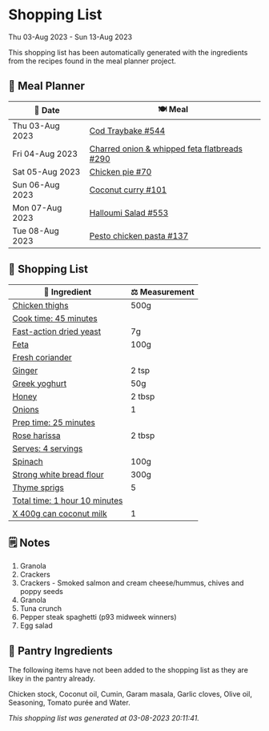 # Shopping List

Thu 03-Aug 2023 - Sun 13-Aug 2023

This shopping list has been automatically generated with the ingredients from the recipes found in the meal planner project.

## 📅 Meal Planner

|📅 Date| 🍽️ Meal|
|----|----|
|Thu 03-Aug 2023|[Cod Traybake #544](https://github.com/jcallaghan/The-Cookbook/issues/544)|
|Fri 04-Aug 2023|[Charred onion & whipped feta flatbreads #290](https://github.com/jcallaghan/The-Cookbook/issues/290)|
|Sat 05-Aug 2023|[Chicken pie #70](https://github.com/jcallaghan/The-Cookbook/issues/70)|
|Sun 06-Aug 2023|[Coconut curry #101](https://github.com/jcallaghan/The-Cookbook/issues/101)|
|Mon 07-Aug 2023|[Halloumi Salad #553](https://github.com/jcallaghan/The-Cookbook/issues/553)|
|Tue 08-Aug 2023|[Pesto chicken pasta #137](https://github.com/jcallaghan/The-Cookbook/issues/137)|

## 🛒 Shopping List

| 🍌 Ingredient| ⚖️ Measurement|
|----------|-----------|
|[Chicken thighs](https://www.sainsburys.co.uk/gol-ui/SearchResults/Chicken%20thighs)|500g|
|[Cook time: 45 minutes](https://www.sainsburys.co.uk/gol-ui/SearchResults/Cook%20time:%2045%20minutes)||
|[Fast-action dried yeast](https://www.sainsburys.co.uk/gol-ui/SearchResults/Fast-action%20dried%20yeast)|7g|
|[Feta](https://www.sainsburys.co.uk/gol-ui/SearchResults/Feta)|100g|
|[Fresh coriander](https://www.sainsburys.co.uk/gol-ui/SearchResults/Fresh%20coriander)||
|[Ginger](https://www.sainsburys.co.uk/gol-ui/SearchResults/Ginger)|2 tsp|
|[Greek yoghurt](https://www.sainsburys.co.uk/gol-ui/SearchResults/Greek%20yoghurt)|50g|
|[Honey](https://www.sainsburys.co.uk/gol-ui/SearchResults/Honey)|2 tbsp|
|[Onions](https://www.sainsburys.co.uk/gol-ui/SearchResults/Onions)|1|
|[Prep time: 25 minutes](https://www.sainsburys.co.uk/gol-ui/SearchResults/Prep%20time:%2025%20minutes)||
|[Rose harissa](https://www.sainsburys.co.uk/gol-ui/SearchResults/Rose%20harissa)|2 tbsp|
|[Serves: 4 servings](https://www.sainsburys.co.uk/gol-ui/SearchResults/Serves:%204%20servings)||
|[Spinach](https://www.sainsburys.co.uk/gol-ui/SearchResults/Spinach)|100g|
|[Strong white bread flour](https://www.sainsburys.co.uk/gol-ui/SearchResults/Strong%20white%20bread%20flour)|300g|
|[Thyme sprigs](https://www.sainsburys.co.uk/gol-ui/SearchResults/Thyme%20sprigs)|5|
|[Total time: 1 hour 10 minutes](https://www.sainsburys.co.uk/gol-ui/SearchResults/Total%20time:%201%20hour%2010%20minutes)||
|[X 400g can coconut milk](https://www.sainsburys.co.uk/gol-ui/SearchResults/X%20400g%20can%20coconut%20milk)|1|

## 🗒️ Notes

1. Granola
1. Crackers
1. Crackers - Smoked salmon and cream cheese/hummus, chives and poppy seeds 
1. Granola
1. Tuna crunch
1. Pepper steak spaghetti (p93 midweek winners)
1. Egg salad

## 🏪 Pantry Ingredients

The following items have not been added to the shopping list as they are likey in the pantry already.

Chicken stock, Coconut oil, Cumin, Garam masala, Garlic cloves, Olive oil, Seasoning, Tomato purée and Water.


_This shopping list was generated at 03-08-2023 20:11:41._